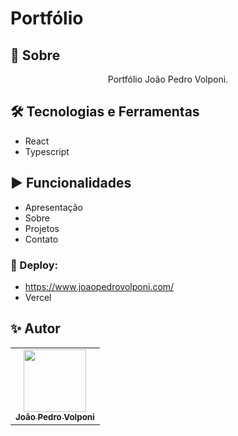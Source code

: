 # Portfólio

## 📒 Sobre
<p align="center">Portfólio João Pedro Volponi.</p>

## 🛠️ Tecnologias e Ferramentas
- React
- Typescript

## ▶️ Funcionalidades
- Apresentação
- Sobre
- Projetos
- Contato

### 📱 Deploy:
 - https://www.joaopedrovolponi.com/
 - Vercel

## ✨ Autor
<!-- ALL-CONTRIBUTORS-LIST:START - Do not remove or modify this section -->
<!-- prettier-ignore-start -->
<!-- markdownlint-disable -->
<table>
  <tr>
    <td align="center">
      <a href="https://github.com/JoaoPedroVolponi">
        <img src="https://avatars.githubusercontent.com/u/98360987?v=4" width="100px;" alt=""/>
        <br />
        <sub>
          <b>João Pedro Volponi</b>
        </sub>
      </a>
      <br />
    </td>
  </tr>
</table>

<!-- markdownlint-enable -->
<!-- prettier-ignore-end -->
<!-- ALL-CONTRIBUTORS-LIST:END -->
